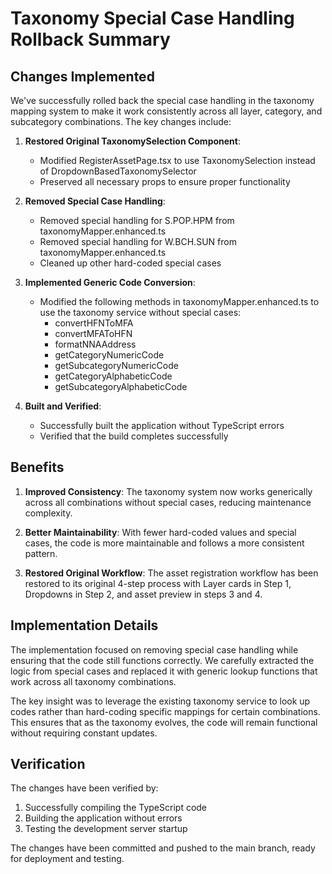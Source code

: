 # Taxonomy Special Case Handling Rollback Summary

## Changes Implemented

We've successfully rolled back the special case handling in the taxonomy mapping system to make it work consistently across all layer, category, and subcategory combinations. The key changes include:

1. **Restored Original TaxonomySelection Component**:
   - Modified RegisterAssetPage.tsx to use TaxonomySelection instead of DropdownBasedTaxonomySelector
   - Preserved all necessary props to ensure proper functionality

2. **Removed Special Case Handling**:
   - Removed special handling for S.POP.HPM from taxonomyMapper.enhanced.ts
   - Removed special handling for W.BCH.SUN from taxonomyMapper.enhanced.ts
   - Cleaned up other hard-coded special cases

3. **Implemented Generic Code Conversion**:
   - Modified the following methods in taxonomyMapper.enhanced.ts to use the taxonomy service without special cases:
     - convertHFNToMFA
     - convertMFAToHFN
     - formatNNAAddress
     - getCategoryNumericCode
     - getSubcategoryNumericCode
     - getCategoryAlphabeticCode
     - getSubcategoryAlphabeticCode

4. **Built and Verified**:
   - Successfully built the application without TypeScript errors
   - Verified that the build completes successfully

## Benefits

1. **Improved Consistency**: The taxonomy system now works generically across all combinations without special cases, reducing maintenance complexity.

2. **Better Maintainability**: With fewer hard-coded values and special cases, the code is more maintainable and follows a more consistent pattern.

3. **Restored Original Workflow**: The asset registration workflow has been restored to its original 4-step process with Layer cards in Step 1, Dropdowns in Step 2, and asset preview in steps 3 and 4.

## Implementation Details

The implementation focused on removing special case handling while ensuring that the code still functions correctly. We carefully extracted the logic from special cases and replaced it with generic lookup functions that work across all taxonomy combinations.

The key insight was to leverage the existing taxonomy service to look up codes rather than hard-coding specific mappings for certain combinations. This ensures that as the taxonomy evolves, the code will remain functional without requiring constant updates.

## Verification

The changes have been verified by:
1. Successfully compiling the TypeScript code
2. Building the application without errors
3. Testing the development server startup

The changes have been committed and pushed to the main branch, ready for deployment and testing.